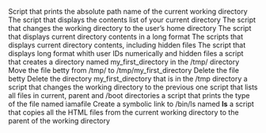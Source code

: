 Script that prints the absolute path name of the current working directory
The script that displays the contents list of your current directory
The script that changes the working directory to the user’s home directory
The script that displays current directory contents in a long format
The scripts that displays current directory contents, including hidden files
The script that displays long format whith user IDs numerically and hidden files
a script that creates a directory named my_first_directory in the /tmp/ directory
Move the file betty from /tmp/ to /tmp/my_first_directory
Delete the file betty
Delete the directory my_first_directory that is in the /tmp directory
a script that changes the working directory to the previous one
script that lists all files in current, parent and /boot directories
a script that prints the type of the file named iamafile
Create a symbolic link to /bin/ls named __ls__
a script that copies all the HTML files from the current working directory to the parent of the working directory
